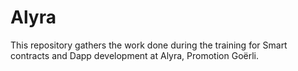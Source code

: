# Alyra

This repository gathers the work done during the training for Smart contracts and Dapp development at Alyra, Promotion Goërli.
